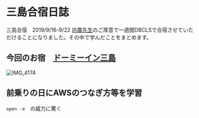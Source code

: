 # 三島合宿日誌
三島合宿　2019/9/16-9/22
[坊農先生](https://twitter.com/bonohu)のご厚意で一週間DBCLSで合宿させていただけることになりました。その中で学んだことをまとめます。

## 今回のお宿　[ドーミーイン三島](https://www.hotespa.net/hotels/mishima/)

![IMG_4174](https://user-images.githubusercontent.com/48924412/64961997-991ba100-d8d1-11e9-8aa6-070f627da40d.jpg)


## 前乗りの日にAWSのつなぎ方等を学習

```open -e```　の威力に驚く




